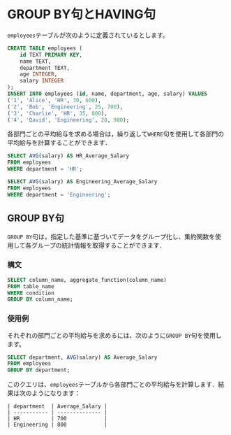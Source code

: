 # GROUP BY句とHAVING句

`employees`テーブルが次のように定義されているとします。

```sql
CREATE TABLE employees (
    id TEXT PRIMARY KEY,
    name TEXT,
    department TEXT,
    age INTEGER,
    salary INTEGER
);
INSERT INTO employees (id, name, department, age, salary) VALUES
('1', 'Alice', 'HR', 30, 600),
('2', 'Bob', 'Engineering', 25, 700),
('3', 'Charlie', 'HR', 35, 800),
('4', 'David', 'Engineering', 28, 900);
```

各部門ごとの平均給与を求める場合は，繰り返して`WHERE`句を使用して各部門の平均給与を計算することができます．

```sql
SELECT AVG(salary) AS HR_Average_Salary
FROM employees
WHERE department = 'HR';

SELECT AVG(salary) AS Engineering_Average_Salary
FROM employees
WHERE department = 'Engineering';
```

## GROUP BY句

`GROUP BY`句は，指定した基準に基づいてデータをグループ化し、集約関数を使用して各グループの統計情報を取得することができます．

### 構文

```sql
SELECT column_name, aggregate_function(column_name)
FROM table_name
WHERE condition
GROUP BY column_name;
```

### 使用例

それぞれの部門ごとの平均給与を求めるには、次のように`GROUP BY`句を使用します。

```sql
SELECT department, AVG(salary) AS Average_Salary
FROM employees
GROUP BY department;
```

このクエリは、`employees`テーブルから各部門ごとの平均給与を計算します．結果は次のようになります：
```plaintext
| department  | Average_Salary |
| ----------- | -------------- |
| HR          | 700            |
| Engineering | 800            |
```
